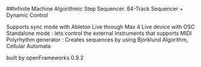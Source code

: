 ##Infinite Machine Algorithmic Step Sequencer. 64-Track Sequencer + Dynamic Control

Supports sync mode with Ableton Live through Max 4 Live device with OSC
Standalone mode : lets control the external Instruments that supports MIDI
Polyrhythm generator : Creates sequences by using Bjorklund Algorithm, Cellular Automata

built by openFrameworks 0.9.2
